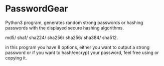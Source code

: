 # PasswordGear
Python3 program, generates random strong passwords or hashing passwords with the displayed secure hashing algorithms. 

md5/ 
 sha1/ 
 sha224/
 sha256/ 
 sha256/
 sha384/ 
 sha512.

in this program you have 8 options, either you want to output a strong password or if you want to hash/encrypt your password,
feel free using or copying it.

